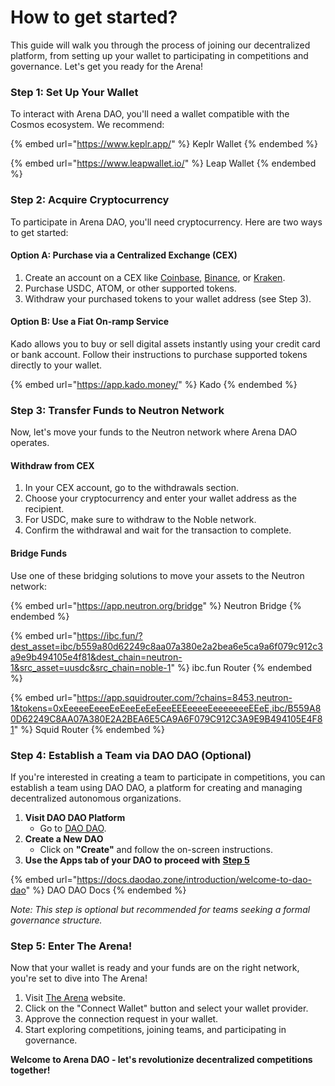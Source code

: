 # How to get started?

This guide will walk you through the process of joining our decentralized platform, from setting up your wallet to participating in competitions and governance. Let's get you ready for the Arena!

### Step 1: Set Up Your Wallet

To interact with Arena DAO, you'll need a wallet compatible with the Cosmos ecosystem. We recommend:

{% embed url="https://www.keplr.app/" %}
Keplr Wallet
{% endembed %}

{% embed url="https://www.leapwallet.io/" %}
Leap Wallet
{% endembed %}

### Step 2: Acquire Cryptocurrency

To participate in Arena DAO, you'll need cryptocurrency. Here are two ways to get started:

#### Option A: Purchase via a Centralized Exchange (CEX)

1. Create an account on a CEX like [Coinbase](https://www.coinbase.com/), [Binance](https://www.binance.com/), or [Kraken](https://www.kraken.com/).
2. Purchase USDC, ATOM, or other supported tokens.
3. Withdraw your purchased tokens to your wallet address (see Step 3).

#### Option B: Use a Fiat On-ramp Service

Kado allows you to buy or sell digital assets instantly using your credit card or bank account. Follow their instructions to purchase supported tokens directly to your wallet.

{% embed url="https://app.kado.money/" %}
Kado
{% endembed %}

### Step 3: Transfer Funds to Neutron Network

Now, let's move your funds to the Neutron network where Arena DAO operates.

#### Withdraw from CEX

1. In your CEX account, go to the withdrawals section.
2. Choose your cryptocurrency and enter your wallet address as the recipient.
3. For USDC, make sure to withdraw to the Noble network.
4. Confirm the withdrawal and wait for the transaction to complete.

#### Bridge Funds

Use one of these bridging solutions to move your assets to the Neutron network:

{% embed url="https://app.neutron.org/bridge" %}
Neutron Bridge
{% endembed %}

{% embed url="https://ibc.fun/?dest_asset=ibc/b559a80d62249c8aa07a380e2a2bea6e5ca9a6f079c912c3a9e9b494105e4f81&dest_chain=neutron-1&src_asset=uusdc&src_chain=noble-1" %}
ibc.fun Router
{% endembed %}

{% embed url="https://app.squidrouter.com/?chains=8453,neutron-1&tokens=0xEeeeeEeeeEeEeeEeEeEeeEEEeeeeEeeeeeeeEEeE,ibc/B559A80D62249C8AA07A380E2A2BEA6E5CA9A6F079C912C3A9E9B494105E4F81" %}
Squid Router
{% endembed %}

### Step 4: Establish a Team via DAO DAO (Optional)

If you're interested in creating a team to participate in competitions, you can establish a team using DAO DAO, a platform for creating and managing decentralized autonomous organizations.

1. **Visit DAO DAO Platform**
   * Go to [DAO DAO](https://daodao.zone/).
2. **Create a New DAO**
   * Click on **"Create"** and follow the on-screen instructions.
3. **Use the Apps tab of your DAO to proceed with** [**Step 5**](how-to-get-started.md#step-5-enter-the-arena)

{% embed url="https://docs.daodao.zone/introduction/welcome-to-dao-dao" %}
DAO DAO Docs
{% endembed %}

_Note: This step is optional but recommended for teams seeking a formal governance structure._

### Step 5: Enter The Arena!

Now that your wallet is ready and your funds are on the right network, you're set to dive into The Arena!

1. Visit [The Arena](https://arenadao.org) website.
2. Click on the "Connect Wallet" button and select your wallet provider.
3. Approve the connection request in your wallet.
4. Start exploring competitions, joining teams, and participating in governance.

**Welcome to Arena DAO - let's revolutionize decentralized competitions together!**
